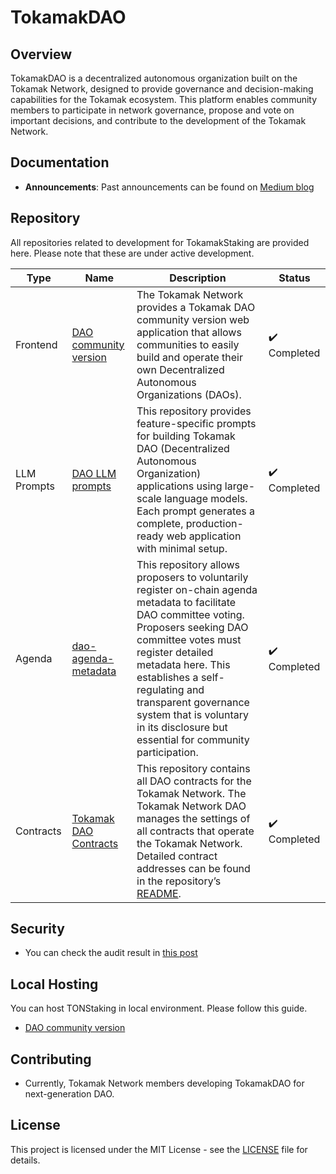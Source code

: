 # TokamakDAO

## Overview
TokamakDAO is a decentralized autonomous organization built on the Tokamak Network, designed to provide governance and decision-making capabilities for the Tokamak ecosystem. This platform enables community members to participate in network governance, propose and vote on important decisions, and contribute to the development of the Tokamak Network.

## Documentation
- **Announcements**: Past announcements can be found on [Medium blog](https://medium.com/tokamak-network/search?q=dao)

## Repository

All repositories related to development for TokamakStaking are provided here. Please note that these are under active development.

| Type       | Name                                                                                              |Description| Status       |
| ---------- | ------------------------------------------------------------------------------------------------- |------------| ------------ |
| Frontend | [DAO community version](https://github.com/tokamak-network/dao-community-version/tree/main/sample-1)  |The Tokamak Network provides a Tokamak DAO community version web application that allows communities to easily build and operate their own Decentralized Autonomous Organizations (DAOs).| ✔️ Completed |
| LLM Prompts | [DAO LLM prompts](https://github.com/tokamak-network/dao-community-version/tree/main/prompts-for-llm) |This repository provides feature-specific prompts for building Tokamak DAO (Decentralized Autonomous Organization) applications using large-scale language models. Each prompt generates a complete, production-ready web application with minimal setup.| ✔️ Completed |
| Agenda   | [dao-agenda-metadata](https://github.com/tokamak-network/dao-agenda-metadata-repository)         |This repository allows proposers to voluntarily register on-chain agenda metadata to facilitate DAO committee voting. Proposers seeking DAO committee votes must register detailed metadata here. This establishes a self-regulating and transparent governance system that is voluntary in its disclosure but essential for community participation.| ✔️ Completed |
| Contracts   | [Tokamak DAO Contracts](https://github.com/tokamak-network/tokamak-dao-contracts)           |This repository contains all DAO contracts for the Tokamak Network. The Tokamak Network DAO manages the settings of all contracts that operate the Tokamak Network. Detailed contract addresses can be found in the repository’s [README](https://github.com/tokamak-network/tokamak-dao-contracts?tab=readme-ov-file#deployed-contracts-addresses).|✔️ Completed |


## Security
- You can check the audit result in [this post](https://medium.com/tokamak-network/dao-ton-staking-v2-audit-report-2fa7bb1a9291)

## Local Hosting
You can host TONStaking in local environment. Please follow this guide. 
- [DAO community version](https://github.com/tokamak-network/dao-community-version/tree/main/sample-1)

<!-- ## Community hosted links

Following links are hosted by a community member and are not endorsed by us. Use at your own risk; we do not provide any guarantee or support for using these links. -->
<!-- - [Community hosted](https://staking-community-version-pcfu.vercel.app/) -->


## Contributing
- Currently, Tokamak Network members developing TokamakDAO for next-generation DAO.

## License
This project is licensed under the MIT License - see the [LICENSE](LICENSE) file for details.
